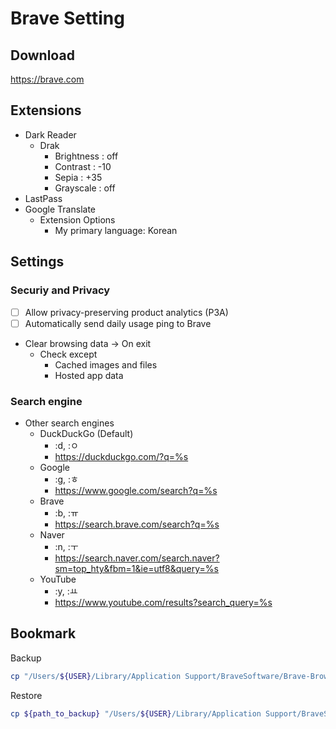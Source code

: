 # Brave Setting

## Download

https://brave.com

## Extensions

- Dark Reader
  - Drak
    - Brightness : off
    - Contrast : -10
    - Sepia : +35
    - Grayscale : off
- LastPass
- Google Translate
  - Extension Options
    - My primary language: Korean

## Settings

### Securiy and Privacy

- [ ] Allow privacy-preserving product analytics (P3A)
- [ ] Automatically send daily usage ping to Brave
- Clear browsing data -> On exit
  - Check except
    - Cached images and files
    - Hosted app data

### Search engine

- Other search engines
  - DuckDuckGo (Default)
    - :d, :ㅇ
    - https://duckduckgo.com/?q=%s
  - Google
    - :g, :ㅎ
    - https://www.google.com/search?q=%s
  - Brave
    - :b, :ㅠ
    - https://search.brave.com/search?q=%s
  - Naver
    - :n, :ㅜ
    - https://search.naver.com/search.naver?sm=top_hty&fbm=1&ie=utf8&query=%s
  - YouTube
    - :y, :ㅛ
    - https://www.youtube.com/results?search_query=%s
 
## Bookmark

Backup

```sh
cp "/Users/${USER}/Library/Application Support/BraveSoftware/Brave-Browser/Default/Bookmarks" ${path_to_backup}
```
Restore

```sh
cp ${path_to_backup} "/Users/${USER}/Library/Application Support/BraveSoftware/Brave-Browser/Default/Bookmarks"
```

